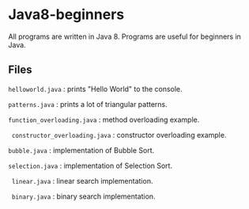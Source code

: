 # Java8-beginners

All programs are written in Java 8. 
Programs are useful for beginners in Java.

## Files

` helloworld.java `
: prints "Hello World" to the console.

` patterns.java `
: prints a lot of triangular patterns.

` function_overloading.java `
: method overloading example.

` constructor_overloading.java`
: constructor overloading example.

` bubble.java `
: implementation of Bubble Sort.

` selection.java `
: implementation of Selection Sort.

` linear.java`
: linear search implementation.

` binary.java`
: binary search implementation.

